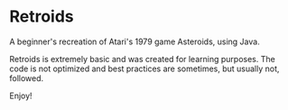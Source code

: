 # Retroids
A beginner's recreation of Atari's 1979 game Asteroids, using Java.

Retroids is extremely basic and was created for learning purposes. The code is not optimized and best practices are sometimes, but usually not, followed.

Enjoy!
